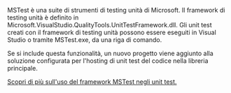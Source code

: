 ﻿MSTest è una suite di strumenti di testing unità di Microsoft. Il framework di testing unità è definito in Microsoft.VisualStudio.QualityTools.UnitTestFramework.dll. Gli unit test creati con il framework di testing unità possono essere eseguiti in Visual Studio o tramite MSTest.exe, da una riga di comando. 

Se si include questa funzionalità, un nuovo progetto viene aggiunto alla soluzione configurata per l'hosting di unit test del codice nella libreria principale.

[Scopri di più sull'uso del framework MSTest negli unit test.](https://docs.microsoft.com/en-us/visualstudio/test/using-microsoft-visualstudio-testtools-unittesting-members-in-unit-tests?view=vs-2017)
